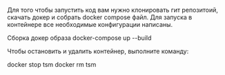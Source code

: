 Для того чтобы запустить код вам нужно клонировать гит репозитоий, скачать докер и собрать docker compose файл. Для запуска в контейнере все необходимые конфигурации написаны.

Сборка докер образа
docker-compose up --build

Чтобы остановить и удалить контейнер, выполните команду:

docker stop tsm
docker rm tsm
